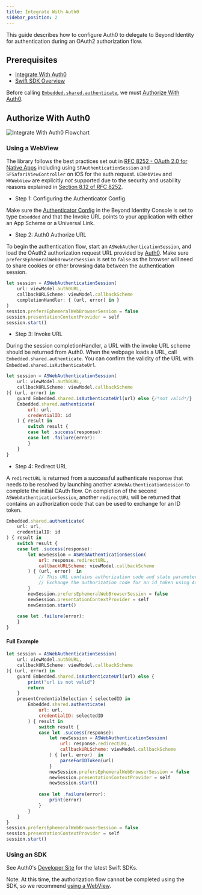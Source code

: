 ```yaml
---
title: Integrate With Auth0
sidebar_position: 2
---
```


This guide describes how to configure Auth0 to delegate to Beyond Identity for authentication during an OAuth2 authorization flow. 

## Prerequisites

 - [Integrate With Auth0](/guides/sso-integrations/integrate-with-auth0)
 - [Swift SDK Overview](overview)

Before calling [`Embedded.shared.authenticate`](overview#authentication), we must [Authorize With Auth0](#authorize-with-auth0).

## Authorize With Auth0

![Integrate With Auth0 Flowchart](../screenshots/Integrate%20With%20Auth0%20Flowchart.png)

### Using a WebView

The library follows the best practices set out in [RFC 8252 - OAuth 2.0 for Native Apps](https://tools.ietf.org/html/rfc8252) including using `SFAuthenticationSession` and `SFSafariViewController` on iOS for the auth request. `UIWebView` and `WKWebView` are explicitly *not* supported due to the security and usability reasons explained in [Section 8.12 of RFC 8252](https://tools.ietf.org/html/rfc8252#section-8.12).

 - Step 1: Configuring the Authenticator Config

Make sure the [Authenticator Config](/docs/v1/platform-overview/authenticator-config#embedded) in the Beyond Identity Console is set to type `Embedded` and that the Invoke URL points to your application with either an App Scheme or a Universal Link.

 - Step 2: Auth0 Authorize URL

To begin the authentication flow, start an `ASWebAuthenticationSession`, and load the OAuth2 authorization request URL provided by [Auth0](https://auth0.com/docs/api/authentication#authorization-code-flow-with-pkce). Make sure `prefersEphemeralWebBrowserSession` is set to `false` as the browser will need to share cookies or other browsing data between the authentication session.

```javascript
let session = ASWebAuthenticationSession(
    url: viewModel.auth0URL,
    callbackURLScheme: viewModel.callbackScheme
    completionHandler: { (url, error) in }
)
session.prefersEphemeralWebBrowserSession = false
session.presentationContextProvider = self
session.start()
```

 - Step 3: Invoke URL

During the session completionHandler, a URL with the invoke URL scheme should be returned from Auth0. When the webpage loads a URL, call `Embedded.shared.authenticate`. You can confirm the validity of the URL with `Embedded.shared.isAuthenticateUrl`.

```javascript
let session = ASWebAuthenticationSession(
    url: viewModel.auth0URL,
    callbackURLScheme: viewModel.callbackScheme
){ (url, error) in
    guard Embedded.shared.isAuthenticateUrl(url) else {/*not valid*/}
    Embedded.shared.authenticate(
        url: url,
        credentialID: id
    ) { result in
        switch result {
        case let .success(response):         
        case let .failure(error):
        }
    }
}
```

 - Step 4: Redirect URL

A `redirectURL` is returned from a successful authenticate response that needs to be resolved by launching another `ASWebAuthenticationSession` to complete the initial OAuth flow. On completion of the second `ASWebAuthenticationSession`, another `redirectURL` will be returned that contains an authorization code that can be used to exchange for an ID token.

```javascript
Embedded.shared.authenticate(
    url: url,
    credentialID: id
) { result in
    switch result {
    case let .success(response):
        let newSession = ASWebAuthenticationSession(
            url: response.redirectURL, 
            callbackURLScheme: viewModel.callbackScheme
        ) { (url, error)  in
            // This URL contains authorization code and state parameters
            // Exchange the authorization code for an id_token using Auth0's token endpoint.
        }
        newSession.prefersEphemeralWebBrowserSession = false
        newSession.presentationContextProvider = self
        newSession.start()
                
    case let .failure(error):
    }
}
```

#### Full Example

```javascript
let session = ASWebAuthenticationSession(
    url: viewModel.auth0URL,
    callbackURLScheme: viewModel.callbackScheme
){ (url, error) in
    guard Embedded.shared.isAuthenticateUrl(url) else { 
        print("url is not valid")
        return
    }
    presentCredentialSelection { selectedID in
        Embedded.shared.authenticate(
            url: url,
            credentialID: selectedID
        ) { result in
            switch result {
            case let .success(response):
                let newSession = ASWebAuthenticationSession(
                    url: response.redirectURL, 
                    callbackURLScheme: viewModel.callbackScheme
                ) { (url, error)  in
                    parseForIDToken(url)
                }
                newSession.prefersEphemeralWebBrowserSession = false
                newSession.presentationContextProvider = self
                newSession.start()
                        
            case let .failure(error):
                print(error)
            }
        }
    }
}
session.prefersEphemeralWebBrowserSession = false
session.presentationContextProvider = self
session.start()
```

### Using an SDK

See Auth0's [Developer Site](https://auth0.com/docs/quickstart/native/ios-swift) for the latest Swift SDKs.

Note: At this time, the authorization flow cannot be completed using the SDK, so we recommend [using a WebView](#using-a-webview).
